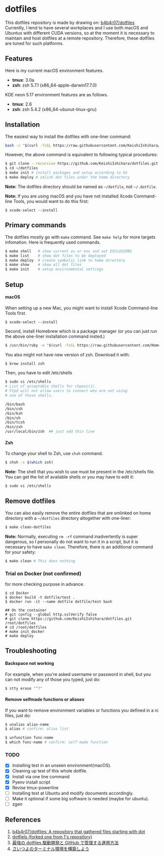# dotfiles
This dotfiles repository is made by drawing on: [b4b4r07/dotfiles](https://github.com/b4b4r07/dotfiles)  
Currently, I tend to have several workplaces and I use both macOS and Ubuntus with different CUDA versions, so at the moment it is necessary to maintain and host dotfiles at a remote repository. Therefore, these dotfiles are tuned for such platforms.  


## Features
Here is my current macOS environment features.
- **tmux**: 3.0a
- **zsh**: zsh 5.7.1 (x86_64-apple-darwin17.7.0)

KDE neon 5.17 environment features are as follows.
- **tmux**: 2.6
- **zsh**: zsh 5.4.2 (x86_64-ubunut-linux-gnu)

## Installation
The easiest way to install the dotfiles with one-liner command:
```bash
bash -c "$(curl -fsSL https://raw.githubusercontent.com/KeishiIshihara/dotfiles/master/etc/init/install)" -s init
```
However, the above command is equivalent to following typical procedures: 
```bash
$ git clone --recursive https://github.com/KeishiIshihara/dotfiles.git ~/dotfiles
$ cd ~/dotfiles
$ make init # install packages and setup according to OS
$ make deploy # smlink dot files under the home directory 
```

**Note:** The dotfiles directory should be named as `~/dotfile`, not `~/.dotfile`.  

**Note:** If you are using macOS and you have not installed Xcode Command-line Tools, you would want to do this first:  
```terminal.app
$ xcode-select --install
```

## Primary commands
The dotfiles mostly go with `make` command. See `make help` for more targets infomation. Here is frequently used commands.
```bash
$ make shell   # show current os or env and set EXCLUSIONS
$ make list    # show dot files to be deployed
$ make deploy  # create symbolic link to home directory
$ make show    # show all dot files
$ make init    # setup environmental settings
```

## Setup

#### macOS
When setting up a new Mac, you might want to install Xcode Command-line Tools first.
```terminal.app
$ xcode-select --install
```
Second, install Homebrew which is a package manager (or you can just run the above one-liner installation command insted.)
```bash
$ /usr/bin/ruby -e "$(curl -fsSL https://raw.githubusercontent.com/Homebrew/install/master/install)"
```
You also might not have new version of zsh. Download it with:
```bash
$ brew install zsh
```
Then, you have to edit /etc/shells
```bash
$ sudo vi /etc/shells
# List of acceptable shells for chpass(1).
# Ftpd will not allow users to connect who are not using
# one of these shells.

/bin/bash
/bin/csh
/bin/ksh
/bin/sh
/bin/tcsh
/bin/zsh
/usr/local/bin/zsh  ## just add this line
```

#### Zsh
To change your shell to Zsh, use `chsh` command.
```bash
$ chsh -s $(which zsh)
```
**Note:** The shell that you wish to use must be present in the /etc/shells file. You can get the list of available shells or you may have to edit it:
```bash
$ sudo vi /etc/shells
```

## Remove dotfiles
You can also easily remove the entire dotfiles that are smlinked on home directory with a `~/dotfiles` directory altogether with one-liner:
```bash
$ make clean-dotfiles
```


**Note:** Normally, executing `rm -rf` command inadvertently is super dangerous, so I personally do not want to run it in a script, but it is necessary to have `make clean`. Therefore, there is an additional command for your safety:
```bash
$ make clean # This does nothing
```

### Trial on Docker (not confirmed)
for more checking purpose in advance.
```
$ cd Docker
$ docker build -t dotfile/test .
$ docker run -it --name dotfile dotfile/test bash

## On the container
# git config --global http.sslVerify false
# git clone https://github.com/KeishiIshihara/dotfiles.git /root/dotfiles
# cd /root/dotfiles
# make init_docker
# make deploy
```

## Troubleshooting 
#### Backspace not working 
For example, when you're asked username or password in shell, but you can not modify any of those you typed, just do:
```bash
$ stty erase "^?"
```

#### Remove selfmade functions or aliases
If you want to remove environment variables or functions you defined in a rc files, just do:
```bash
$ unalias alias-name
$ alias # confirm: alias list

$ unfunction func-name
$ which func-name # confirm: self-made function
```

### TODO
- [x] Installing test in an unseen environment(macOS).
- [x] Cleaning up test of this whole dotfile. 
- [x] Install via one line command
- [x] Pyenv install script
- [x] Revise tmux-powerline
- [ ] Installing test at Ubuntu and modify documents accordingly.
- [ ] Make it optional if some big software is needed (maybe for ubuntu).
- [ ] zgen

## References
1. [b4b4r07/dotfiles: A repository that gathered files starting with dot](https://github.com/b4b4r07/dotfiles)
2. [dotfiels (forked one from 1's repository)](https://github.com/amien8/dotfiles-b4b4r07)
3. [最強の dotfiles 駆動開発と GitHub で管理する運用方法](https://qiita.com/b4b4r07/items/b70178e021bef12cd4a2)
4. [さいつよのターミナル環境を構築しよう](https://qiita.com/b4b4r07/items/09815eda8ef72e0b472e)
